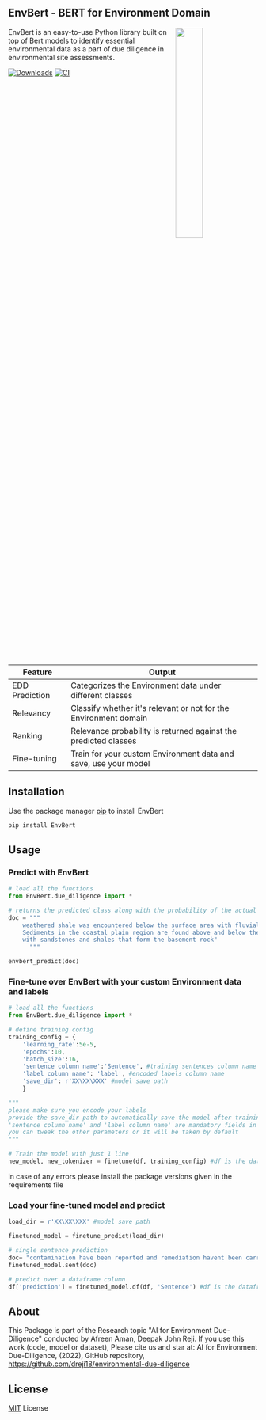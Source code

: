 ## EnvBert - BERT for Environment Domain

<img align="right" width="33%" src="https://user-images.githubusercontent.com/49631017/188302857-6b6fe277-7062-46fb-b473-d15827168e5a.png">

EnvBert is an easy-to-use Python library built on top of Bert models to identify essential environmental data as a part of due diligence in environmental site assessments.

[![Downloads](https://static.pepy.tech/personalized-badge/envbert?period=total&units=international_system&left_color=grey&right_color=green&left_text=Downloads)](https://pepy.tech/project/envbert)
<a href="https://pypi.org/project/EnvBert/">
    <img alt="CI" src="https://img.shields.io/badge/pypi-v1.0.6-orange">
</a>

| Feature  | Output  |
|---|---|
| EDD Prediction | Categorizes the Environment data under different classes |
| Relevancy | Classify whether it's relevant or not for the Environment domain |
| Ranking | Relevance probability is returned against the predicted classes |
| Fine-tuning | Train for your custom Environment data and save, use your model |


## Installation

Use the package manager [pip](https://pip.pypa.io/en/stable/) to install EnvBert

```bash
pip install EnvBert
```

## Usage

### Predict with EnvBert 
```python
# load all the functions
from EnvBert.due_diligence import *

# returns the predicted class along with the probability of the actual EnvBert model
doc = """
	weathered shale was encountered below the surface area with fluvial deposits. 
	Sediments in the coastal plain region are found above and below the bedrock 
	with sandstones and shales that form the basement rock"
      """

envbert_predict(doc)

```
### Fine-tune over EnvBert with your custom Environment data and labels
```python
# load all the functions
from EnvBert.due_diligence import *

# define training config
training_config = {
    'learning_rate':5e-5,
    'epochs':10,
    'batch_size':16,
    'sentence column name':'Sentence', #training sentences column name
    'label column name': 'label', #encoded labels column name
    'save_dir': r'XX\XX\XXX' #model save path
    }

"""
please make sure you encode your labels
provide the save_dir path to automatically save the model after training
'sentence column name' and 'label column name' are mandatory fields in training config
you can tweak the other parameters or it will be taken by default
"""

# Train the model with just 1 line
new_model, new_tokenizer = finetune(df, training_config) #df is the dataframe with your sentences and labels

```
in case of any errors please install the package versions given in the requirements file

### Load your fine-tuned model and predict
```python
load_dir = r'XX\XX\XXX' #model save path

finetuned_model = finetune_predict(load_dir)

# single sentence prediction
doc= "contamination have been reported and remediation havent been carried out"
finetuned_model.sent(doc)

# predict over a dataframe column
df['prediction'] = finetuned_model.df(df, 'Sentence') #df is the dataframe and 'Sentence' is the column name

```

## About
This Package is part of the Research topic "AI for Environment Due-Diligence" conducted by Afreen Aman, Deepak John Reji. If you use this work (code, model or dataset), Please cite us and star at: AI for Environment Due-Diligence, (2022), GitHub repository, https://github.com/dreji18/environmental-due-diligence

## License
[MIT](https://choosealicense.com/licenses/mit/) License
